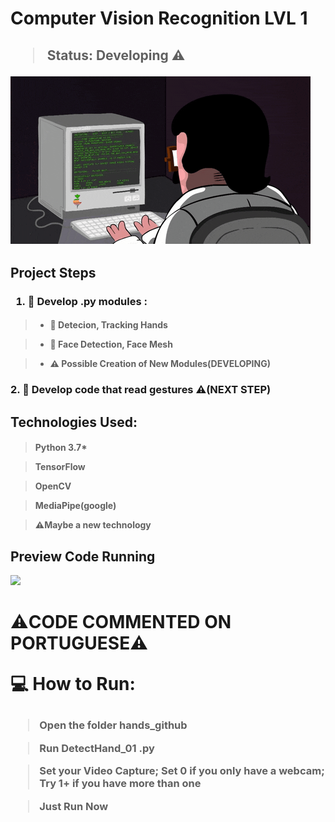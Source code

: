 <h1>Computer Vision Recognition LVL 1</h1>
<h2>

> Status: Developing ⚠️
<img src = "Images/develop.gif">

</h2>

<h2>Project Steps</h2>

<h3>

 1. 📁  Develop .py modules :
</h3>

<h4>

> * 📝 Detecion, Tracking Hands

> * 📝 Face Detection, Face Mesh

> * ⚠️ Possible Creation of New Modules(DEVELOPING)
</h4>

<h3>
2. 📁 Develop code that read gestures ⚠️(NEXT STEP)
</h3>



<h2>
Technologies Used:
</h2>

<h4>

>Python 3.7*

>TensorFlow

>OpenCV

>MediaPipe(google)

>⚠️Maybe a new technology

</h4>


<h2>Preview Code Running</h2>

<img src = "Images/detecçao_maogif.gif">




<h1>⚠️CODE COMMENTED ON PORTUGUESE⚠️

>

💻 How to Run: </h1>

<h3>

>Open the folder hands_github 

>Run DetectHand_01 .py

>Set your Video Capture; Set 0 if you only have a webcam; Try 1+ if you have more than one

>Just Run Now

</h3>

